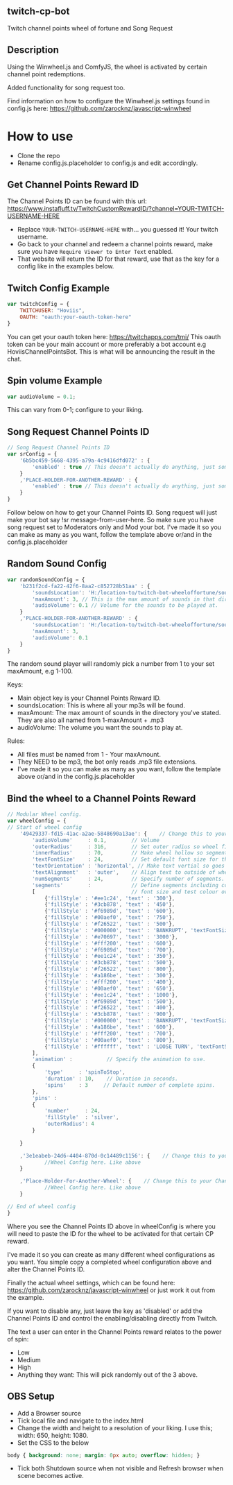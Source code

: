## twitch-cp-bot
Twitch channel points wheel of fortune and Song Request

## Description
Using the Winwheel.js and ComfyJS, the wheel is activated by certain channel point redemptions.

Added functionality for song request too.

Find information on how to configure the Winwheel.js settings found in config.js here: https://github.com/zarocknz/javascript-winwheel

# How to use

 - Clone the repo
 - Rename config.js.placeholder to config.js and edit accordingly.

 ## Get Channel Points Reward ID
 The Channel Points ID can be found with this url: https://www.instafluff.tv/TwitchCustomRewardID/?channel=YOUR-TWITCH-USERNAME-HERE 
- Replace `YOUR-TWITCH-USERNAME-HERE` with... you guessed it! Your twitch username.
- Go back to your channel and redeem a channel points reward, make sure you have `Require Viewer to Enter Text` enabled.
- That website will return the ID for that reward, use that as the key for a config like in the examples below.
 
 
## Twitch Config Example
```javascript
var twitchConfig = {
    TWITCHUSER: "Hoviis",
    OAUTH: "oauth:your-oauth-token-here"
}
```

You can get your oauth token here: https://twitchapps.com/tmi/ 
This oauth token can be your main account or more preferably a bot account e.g HoviisChannelPointsBot.
This is what will be announcing the result in the chat.

## Spin volume Example
```javascript
var audioVolume = 0.1;
```

This can vary from 0-1; configure to your liking.

## Song Request Channel Points ID
```javascript
// Song Request Channel Points ID
var srConfig = {
    '6b5bc459-5668-4395-a79a-4c9416dfd072' : {
        'enabled' : true // This doesn't actually do anything, just something to fill the object.
    }
    ,'PLACE-HOLDER-FOR-ANOTHER-REWARD' : {
        'enabled' : true // This doesn't actually do anything, just something to fill the object.
    }
}
```

Follow below on how to get your Channel Points ID.
Song request will just make your bot say !sr message-from-user-here. So make sure you have song request set to Moderators only and Mod your bot.
I've made it so you can make as many as you want, follow the template above or/and in the config.js.placeholder

## Random Sound Config

```javascript
var randomSoundConfig = {
    'b231f2cd-fa22-42f6-8aa2-c852728b51aa' : {
        'soundsLocation': 'H:/location-to/twitch-bot-wheeloffortune/sounds/coolsounds/', //Location to the sounds, make sure you have the last /
        'maxAmount': 3, // This is the max amount of sounds in that directory. The sounds need to be named from 1-You max amount.
        'audioVolume': 0.1 // Volume for the sounds to be played at.
    }
    ,'PLACE-HOLDER-FOR-ANOTHER-REWARD' : {
        'soundsLocation': 'H:/location-to/twitch-bot-wheeloffortune/sounds/morecoolsounds/',
        'maxAmount': 3,
        'audioVolume': 0.1
    }
}
```
The random sound player will randomly pick a number from 1 to your set maxAmount, e.g 1-100. 

Keys:
- Main object key is your Channel Points Reward ID.
- soundsLocation: This is where all your mp3s will be found.
- maxAmount: The max amount of sounds in the directory you've stated. They are also all named from 1-maxAmount + .mp3
- audioVolume: The volume you want the sounds to play at.

Rules:
- All files must be named from 1 - Your maxAmount.
- They NEED to be mp3, the bot only reads .mp3 file extensions.
- I've made it so you can make as many as you want, follow the template above or/and in the config.js.placeholder

## Bind the wheel to a Channel Points Reward
```javascript
// Modular Wheel config.
var wheelConfig = {
// Start of wheel config
    '49429337-fd15-41ac-a2ae-5848690a13ae': {    // Change this to your Channel Points ID
        'audioVolume'     : 0.1,        // Volume
        'outerRadius'     : 316,        // Set outer radius so wheel fits inside the background.
        'innerRadius'     : 70,         // Make wheel hollow so segments don't go all way to center.
        'textFontSize'    : 24,         // Set default font size for the segments.
        'textOrientation' : 'horizontal', // Make text vertial so goes down from the outside of wheel.
        'textAlignment'   : 'outer',    // Align text to outside of wheel.
        'numSegments'     : 24,         // Specify number of segments.
        'segments'        :             // Define segments including colour and text.
        [                               // font size and test colour overridden on backrupt segments.
            {'fillStyle' : '#ee1c24', 'text' : '300'},
            {'fillStyle' : '#3cb878', 'text' : '450'},
            {'fillStyle' : '#f6989d', 'text' : '600'},
            {'fillStyle' : '#00aef0', 'text' : '750'},
            {'fillStyle' : '#f26522', 'text' : '500'},
            {'fillStyle' : '#000000', 'text' : 'BANKRUPT', 'textFontSize' : 16, 'textFillStyle' : '#ffffff'},
            {'fillStyle' : '#e70697', 'text' : '3000'},
            {'fillStyle' : '#fff200', 'text' : '600'},
            {'fillStyle' : '#f6989d', 'text' : '700'},
            {'fillStyle' : '#ee1c24', 'text' : '350'},
            {'fillStyle' : '#3cb878', 'text' : '500'},
            {'fillStyle' : '#f26522', 'text' : '800'},
            {'fillStyle' : '#a186be', 'text' : '300'},
            {'fillStyle' : '#fff200', 'text' : '400'},
            {'fillStyle' : '#00aef0', 'text' : '650'},
            {'fillStyle' : '#ee1c24', 'text' : '1000'},
            {'fillStyle' : '#f6989d', 'text' : '500'},
            {'fillStyle' : '#f26522', 'text' : '400'},
            {'fillStyle' : '#3cb878', 'text' : '900'},
            {'fillStyle' : '#000000', 'text' : 'BANKRUPT', 'textFontSize' : 16, 'textFillStyle' : '#ffffff'},
            {'fillStyle' : '#a186be', 'text' : '600'},
            {'fillStyle' : '#fff200', 'text' : '700'},
            {'fillStyle' : '#00aef0', 'text' : '800'},
            {'fillStyle' : '#ffffff', 'text' : 'LOOSE TURN', 'textFontSize' : 12}
        ],
        'animation' :           // Specify the animation to use.
        {
            'type'     : 'spinToStop',
            'duration' : 10,    // Duration in seconds.
            'spins'    : 3     // Default number of complete spins.
        },
        'pins' :
        {
            'number'     : 24,
            'fillStyle'  : 'silver',
            'outerRadius': 4
        }
    
    }

    ,'3e1eabeb-24d6-4404-870d-0c14489c1156': {    // Change this to your Channel Points ID
            //Wheel Config here. Like above
    }

    ,'Place-Holder-For-Another-Wheel': {    // Change this to your Channel Points ID
            //Wheel Config here. Like above
    }

// End of wheel config
}
```

Where you see the Channel Points ID above in wheelConfig is where you will need to paste the ID for the wheel to be activated for that certain CP reward.

I've made it so you can create as many different wheel configurations as you want. You simple copy a completed wheel configuration above and alter the Channel Points ID.

Finally the actual wheel settings, which can be found here: https://github.com/zarocknz/javascript-winwheel or just work it out from the example.

If you want to disable any, just leave the key as 'disabled' or add the Channel Points ID and control the enabling/disabling directly from Twitch.

The text a user can enter in the Channel Points reward relates to the power of spin:
- Low
- Medium
- High
- Anything they want: This will pick randomly out of the 3 above.

## OBS Setup

- Add a Browser source
- Tick local file and navigate to the index.html
- Change the width and height to a resolution of your liking. I use this; width: 650, height: 1080.
- Set the CSS to the below

```CSS
body { background: none; margin: 0px auto; overflow: hidden; }
```

- Tick both Shutdown source when not visible and Refresh browser when scene becomes active.


